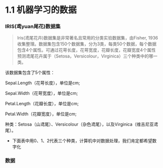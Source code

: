 # 1.1 机器学习的数据

### IRIS(鸢yuan尾花)数据集

> Iris(鸢尾花卉)数据集是非常著名且常用的分类实验数据集，由Fisher, 1936收集整理。数据集包含150个数据集，分为3类，每类50个数据，每个数据包含4个属性。可通过花萼长度，花萼宽度，花瓣长度，花瓣宽度4个属性预测鸢尾花卉属于（Setosa，Versicolour，Virginica）三个种类中的哪一类。

该数据集包含了5个属性：

Sepal.Length（花萼长度），单位是cm;

Sepal.Width（花萼宽度），单位是cm;

Petal.Length（花瓣长度），单位是cm;

Petal.Width（花瓣宽度），单位是cm;

种类：Setosa（山鸢尾）、Versicolour（杂色鸢尾），以及Virginica（维吉尼亚鸢尾）。

- 下面表中用0、1、2代表三个种类，计算机中对数据处理，我们肯定都希望数字化

### 数据
